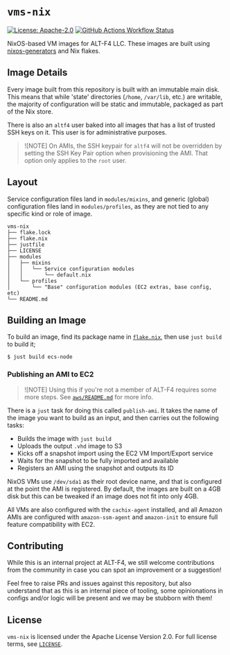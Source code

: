 # `vms-nix`

[![License: Apache-2.0](https://img.shields.io/github/license/ALT-F4-LLC/vms-nix)](./LICENSE)
[![GitHub Actions Workflow Status](https://img.shields.io/github/actions/workflow/status/ALT-F4-LLC/vms-nix/.github%2Fworkflows%2Fflake.yaml)](https://github.com/ALT-F4-LLC/vms-nix/actions)

NixOS-based VM images for ALT-F4 LLC. These images are built using
[nixos-generators](https://github.com/nix-community/nixos-generators) and
Nix flakes.

## Image Details

Every image built from this repository is built with an immutable main disk.
This means that while 'state' directories (`/home`, `/var/lib`, etc.) are
writable, the majority of configuration will be static and immutable, packaged
as part of the Nix store.

There is also an `altf4` user baked into all images that has a list of trusted
SSH keys on it. This user is for administrative purposes. 

> ![NOTE]
> On AMIs, the SSH keypair for `altf4` will not be overridden by setting the
> SSH Key Pair option when provisioning the AMI. That option only applies to
> the `root` user.

## Layout

Service configuration files land in `modules/mixins`, and generic (global)
configuration files land in `modules/profiles`, as they are not tied to any
specific kind or role of image.

```
vms-nix
├── flake.lock
├── flake.nix
├── justfile
├── LICENSE
├── modules
│   ├── mixins
│   │   └── Service configuration modules
│   │       └── default.nix
│   └── profiles
│       └── "Base" configuration modules (EC2 extras, base config, etc)
└── README.md
```

## Building an Image

To build an image, find its package name in [`flake.nix`](./flake.nix), then
use `just build` to build it;

```
$ just build ecs-node
```

### Publishing an AMI to EC2

> ![NOTE]
> Using this if you're not a member of ALT-F4 requires some more steps. See
> [`aws/README.md`](./aws/README.md) for more info.

There is a `just` task for doing this called `publish-ami`. It takes the name
of the image you want to build as an input, and then carries out the following
tasks:

- Builds the image with `just build`
- Uploads the output `.vhd` image to S3
- Kicks off a snapshot import using the EC2 VM Import/Export service
- Waits for the snapshot to be fully imported and available
- Registers an AMI using the snapshot and outputs its ID

NixOS VMs use `/dev/sda1` as their root device name, and that is configured at
the point the AMI is registered. By default, the images are built on a 4GB disk
but this can be tweaked if an image does not fit into only 4GB.

All VMs are also configured with the `cachix-agent` installed, and all Amazon
AMIs are configured with `amazon-ssm-agent` and `amazon-init` to ensure full
feature compatibility with EC2.

## Contributing

While this is an internal project at ALT-F4, we still welcome contributions
from the community in case you can spot an improvement or a suggestion!

Feel free to raise PRs and issues against this repository, but also understand
that as this is an internal piece of tooling, some opinionations in configs
and/or logic will be present and we may be stubborn with them!

## License

`vms-nix` is licensed under the Apache License Version 2.0. For full license
terms, see [`LICENSE`](./LICENSE).
